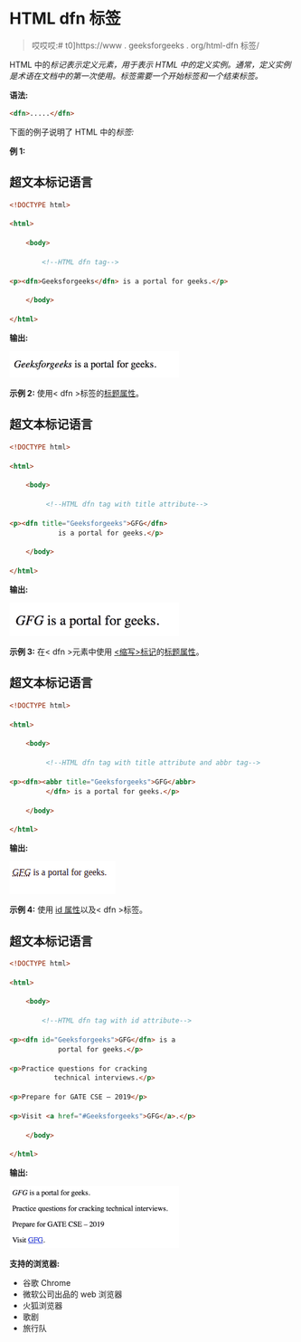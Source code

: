# HTML dfn 标签

> 哎哎哎:# t0]https://www . geeksforgeeks . org/html-dfn 标签/

HTML 中的<dfn>标记表示定义元素，用于表示 HTML 中的定义实例。通常，定义实例是术语在文档中的第一次使用。<dfn>标签需要一个开始标签和一个结束标签。</dfn></dfn> 

**语法:**

```html
<dfn>.....</dfn>
```

下面的例子说明了 HTML 中的<dfn>标签:</dfn>

**例 1:**

## 超文本标记语言

```html
<!DOCTYPE html>

<html>

    <body>

        <!--HTML dfn tag-->

<p><dfn>Geeksforgeeks</dfn> is a portal for geeks.</p>

    </body>

</html>                   
```

**输出:**

![](img/75026eba3b0ae2c6e26201a46c971920.png)

**示例 2:** 使用< dfn >标签的[标题属性](https://www.geeksforgeeks.org/html-title-attribute/)。

## 超文本标记语言

```html
<!DOCTYPE html>

<html>

    <body>

         <!--HTML dfn tag with title attribute-->

<p><dfn title="Geeksforgeeks">GFG</dfn>
            is a portal for geeks.</p>

    </body>

</html>                   
```

**输出:**

![](img/e0985c0b80bbafac7793157a9febb728.png)

**示例 3:** 在< dfn >元素中使用 [<缩写>标记](https://www.geeksforgeeks.org/html-abbr-tag/)的[标题属性](https://www.geeksforgeeks.org/html-title-attribute/)。

## 超文本标记语言

```html
<!DOCTYPE html>

<html>

    <body>

         <!--HTML dfn tag with title attribute and abbr tag-->

<p><dfn><abbr title="Geeksforgeeks">GFG</abbr>
         </dfn> is a portal for geeks.</p>

    </body>

</html>                   
```

**输出:**

![](img/25ce265e8444adc60ac5bde49cb3e701.png)

**示例 4:** 使用 [id 属性](https://www.geeksforgeeks.org/html-id-attributes/)以及< dfn >标签。

## 超文本标记语言

```html
<!DOCTYPE html>

<html>

    <body>

        <!--HTML dfn tag with id attribute-->

<p><dfn id="Geeksforgeeks">GFG</dfn> is a
            portal for geeks.</p>

<p>Practice questions for cracking
           technical interviews.</p>

<p>Prepare for GATE CSE – 2019</p>

<p>Visit <a href="#Geeksforgeeks">GFG</a>.</p>

    </body>

</html>                   
```

**输出:**

![](img/3b79f9b68ced029f659497897d1ce566.png)

**支持的浏览器:**

*   谷歌 Chrome
*   微软公司出品的 web 浏览器
*   火狐浏览器
*   歌剧
*   旅行队